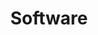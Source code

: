 ---
title: "Software"
layout: category
permalink: /categories/software/
taxonomy: software
author_profile: true
sidebar:
  nav: "docs"
---
